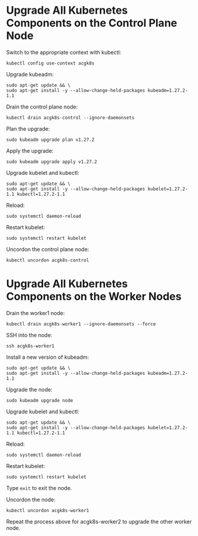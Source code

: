 # Upgrade All Kubernetes Components on the Control Plane Node

Switch to the appropriate context with kubectl:
```
kubectl config use-context acgk8s
```

Upgrade kubeadm:
```
sudo apt-get update && \
sudo apt-get install -y --allow-change-held-packages kubeadm=1.27.2-1.1
```

Drain the control plane node:
```
kubectl drain acgk8s-control --ignore-daemonsets
```

Plan the upgrade:
```
sudo kubeadm upgrade plan v1.27.2
```

Apply the upgrade:
```
sudo kubeadm upgrade apply v1.27.2
```

Upgrade kubelet and kubectl:
```
sudo apt-get update && \
sudo apt-get install -y --allow-change-held-packages kubelet=1.27.2-1.1 kubectl=1.27.2-1.1
```

Reload:
```
sudo systemctl daemon-reload
```

Restart kubelet:
```
sudo systemctl restart kubelet
```

Uncordon the control plane node:
```
kubectl uncordon acgk8s-control
```

# Upgrade All Kubernetes Components on the Worker Nodes

Drain the worker1 node:
```
kubectl drain acgk8s-worker1 --ignore-daemonsets --force
```

SSH into the node:
```
ssh acgk8s-worker1
```

Install a new version of kubeadm:
```
sudo apt-get update && \
sudo apt-get install -y --allow-change-held-packages kubeadm=1.27.2-1.1
```

Upgrade the node:
```
sudo kubeadm upgrade node
```

Upgrade kubelet and kubectl:
```
sudo apt-get update && \
sudo apt-get install -y --allow-change-held-packages kubelet=1.27.2-1.1 kubectl=1.27.2-1.1
```

Reload:
```
sudo systemctl daemon-reload
```

Restart kubelet:
```
sudo systemctl restart kubelet
```

Type `exit` to exit the node.

Uncordon the node:
```
kubectl uncordon acgk8s-worker1
```

Repeat the process above for acgk8s-worker2 to upgrade the other worker node.